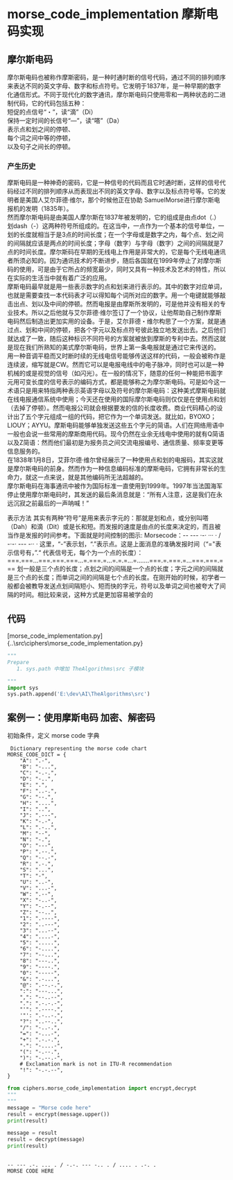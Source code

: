 # morse_code_implementation 摩斯电码实现

## 摩尔斯电码
摩尔斯电码也被称作摩斯密码，是一种时通时断的信号代码，通过不同的排列顺序来表达不同的英文字母、数字和标点符号。它发明于1837年，是一种早期的数字化通信形式。不同于现代化的数字通讯，摩尔斯电码只使用零和一两种状态的二进制代码，它的代码包括五种：<br>
  短促的点信号“・”，读“滴”（Di） <br>
  保持一定时间的长信号“—”，读“嗒”（Da）<br>
  表示点和划之间的停顿、<br>
  每个词之间中等的停顿，<br>
  以及句子之间长的停顿。 <br> 

### 产生历史
摩斯电码是一种神奇的密码，它是一种信号的代码而且它时通时断，这样的信号代码经过不同的排列顺序从而表现出不同的英文字母、数字以及标点符号等。它的发明者是美国人艾尔菲德·维尔，那个时候他正在协助 SamuelMorse进行摩尔斯电报机的发明（1835年）。 <br> 
然而摩尔斯电码是由美国人摩尔斯在1837年被发明的，它的组成是由点dot（.）划dash（-）这两种符号所组成的。在这当中，一点作为一个基本的信号单位，一划的长度就相当于是3点的时间长度；在一个字母或是数字之内，每个点、划之间的间隔就应该是两点的时间长度；字母（数字）与字母（数字）之间的间隔就是7点的时间长度。摩尔斯码在早期的无线电上作用是非常大的，它是每个无线电通讯者所须必知的。因为通讯技术的不断进步，随后各国就在1999年停止了对摩尔斯码的使用，可是由于它所占的频宽最少，同时又具有一种技术及艺术的特性，所以在实际的生活当中就有着广泛的应用。 <br>
摩斯电码最早就是用一些表示数字的点和划来进行表示的。其中的数字对应单词，也就是需要查找一本代码表才可以得知每个词所对应的数字。用一个电键就能够敲击出点、划以及中间的停顿。然而电报是由摩斯所发明的，可是他并没有相关的专业技术。所以之后他就与艾尔菲德·维尔签订了一个协议，让他帮助自己制作摩斯电码然后制造出更加实用的设备。于是，艾尔菲德・维尔构思了一个方案，就是通过点、划和中间的停顿，把各个字元以及标点符号彼此独立地发送出去。之后他们就达成了一致，随后这种标识不同符号的方案就被放到摩斯的专利中去。然而这就是现在我们所熟知的美式摩尔斯电码，世界上第一条电报就是通过它来传送的。 <br>
用一种音调平稳而又时断时续的无线电信号能够传送这样的代码，一般会被称作是连续波，缩写就是CW。然而它可以是电报电线中的电子脉冲，同时也可以是一种机械的或是视觉的信号（如闪光）。在一般的情况下，随意的任何一种能把书面字元用可变长度的信号表示的编码方式，都是能够称之为摩尔斯电码。可是如今这一术语只是用来特指两种表示英语字母以及符号的摩尔斯电码：这种美式摩斯电码就在线电报通信系统中使用；今天还在使用的国际摩尔斯电码则仅仅是在使用点和划（去掉了停顿）。然而电报公司就会根据要发的信的长度收费。商业代码精心的设计出了五个字元组成一组的代码，把它作为一个单词发送。就比如，BYOXO； LIOUY；AYYU。摩斯电码能够单独发送这些五个字元的简语。人们在网络用语中一般也会说一些常用的摩斯商用代码。现今仍然在业余无线电中使用的就有Q简语以及Z简语：然而他们最初是为报务员之间交流电报编号、通信质量、频率变更等信息服务的。 <br>
在1838年1月8日，艾菲尔德·维尔曾经展示了一种使用点和划的电报码，其实这就是摩尔斯电码的前身。然而作为一种信息编码标准的摩斯电码，它拥有非常长的生命力，就这一点来说，就是其他编码所无法超越的。  <br>
摩尔斯电码在海事通讯中被作为国际标准一直使用到1999年。1997年当法国海军停止使用摩尔斯电码时，其发送的最后条消息就是：“所有人注意，这是我们在永远沉寂之前最后的一声呐喊！” <br>


表示方法
其实有两种“符号”是用来表示字元的：那就是划和点，或分别叫嗒（Dah）和滴（Dit）或是长和短。而发报的速度是由点的长度来决定的，而且被当作是发报的时间参考。下面就是时间控制的图示: 
Morsecode：-- --- ·-· ··· · / -·-· --- -·· · 
这里，“-”表示划，“.”表示点。这是上面消息的准确发报时间（“="表示信号有，”.“ 代表信号无，每个为一个点的长度）： 
===.===...===.===.===...=.===.=...=.=.=...=.......===.=.===.=...===.===.=== 
划一般是三个点的长度；点划之间的间隔是一个点的长度；字元之间的间隔就是三个点的长度；而单词之间的间隔是七个点的长度。在刚开始的时候，初学者一般都会被教导发送点划间隔短小、短而快的字元，符号以及单词之间也被夸大了间隔的时间。相比较来说，这种方式是更加容易被学会的

## 代码
[morse_code_implementation.py]{..\src\ciphers\morse_code_implementation.py}



```python
"""
Prepare
   1. sys.path 中增加 TheAlgorithms\src 子模块

"""
import sys
sys.path.append('E:\dev\AI\TheAlgorithms\src')

```

## 案例一：使用摩斯电码 加密、解密码

初始条件，定义 morse code 字典
```
 Dictionary representing the morse code chart
MORSE_CODE_DICT = {
    "A": ".-",
    "B": "-...",
    "C": "-.-.",
    "D": "-..",
    "E": ".",
    "F": "..-.",
    "G": "--.",
    "H": "....",
    "I": "..",
    "J": ".---",
    "K": "-.-",
    "L": ".-..",
    "M": "--",
    "N": "-.",
    "O": "---",
    "P": ".--.",
    "Q": "--.-",
    "R": ".-.",
    "S": "...",
    "T": "-",
    "U": "..-",
    "V": "...-",
    "W": ".--",
    "X": "-..-",
    "Y": "-.--",
    "Z": "--..",
    "1": ".----",
    "2": "..---",
    "3": "...--",
    "4": "....-",
    "5": ".....",
    "6": "-....",
    "7": "--...",
    "8": "---..",
    "9": "----.",
    "0": "-----",
    "&": ".-...",
    "@": ".--.-.",
    ":": "---...",
    ",": "--..--",
    ".": ".-.-.-",
    "'": ".----.",
    '"': ".-..-.",
    "?": "..--..",
    "/": "-..-.",
    "=": "-...-",
    "+": ".-.-.",
    "-": "-....-",
    "(": "-.--.",
    ")": "-.--.-",
    # Exclamation mark is not in ITU-R recommendation
    "!": "-.-.--",
}
```



```python
from ciphers.morse_code_implementation import encrypt,decrypt
"""
"""
message = "Morse code here"
result = encrypt(message.upper())
print(result)

message = result
result = decrypt(message)
print(result)
    
```

    -- --- .-. ... . / -.-. --- -.. . / .... . .-. .
    MORSE CODE HERE
    
